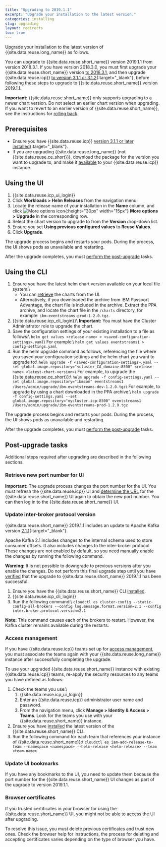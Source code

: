 ```yaml
---
title: "Upgrading to 2019.1.1"
excerpt: "Upgrade your installation to the latest version."
categories: installing
slug: upgrading
layout: redirects
toc: true
---
```


Upgrade your installation to the latest version of {{site.data.reuse.long_name}} as follows.

You can upgrade to {{site.data.reuse.short_name}} version 2019.1.1 from version 2018.3.1. If you have version 2018.3.0, you must first upgrade your {{site.data.reuse.short_name}} version [to 2018.3.1](../../2018.3.1/installing/upgrading/), and then upgrade {{site.data.reuse.icp}} [to version 3.1.1 or 3.1.2](https://www.ibm.com/support/knowledgecenter/SSBS6K_3.1.2/installing/upgrading.html){:target="_blank"}, before following these steps to upgrade to {{site.data.reuse.short_name}} version 2019.1.1.

**Important:** {{site.data.reuse.short_name}} only supports upgrading to a newer chart version. Do not select an earlier chart version when upgrading. If you want to revert to an earlier version of {{site.data.reuse.short_name}}, see the instructions for [rolling back](../rolling-back/).

## Prerequisites

- Ensure you have {{site.data.reuse.icp}} [version 3.1.1 or later installed](https://www.ibm.com/support/knowledgecenter/SSBS6K_3.1.1/installing/installing.html){:target="_blank"}.
- If you are upgrading {{site.data.reuse.long_name}} (not {{site.data.reuse.ce_short}}), download the package for the version you want to upgrade to, and make it [available](../installing/#download-the-archive) to your {{site.data.reuse.icp}} instance.

## Using the UI

1. {{site.data.reuse.icp_ui_login}}
4. Click **Workloads > Helm Releases** from the navigation menu.
5. Locate the release name of your installation in the **Name** column, and click ![More options icon](../../../images/more_options.png "Three vertical dots for the more options icon at end of each row."){:height="30px" width="15px"} **More options > Upgrade** in the corresponding row.
6. Select the chart version to upgrade to from the **Version** drop-down list.
7. Ensure you set **Using previous configured values** to **Reuse Values**.
8. Click **Upgrade**.

The upgrade process begins and restarts your pods. During the process, the UI shows pods as unavailable and restarting.


After the upgrade completes, you must [perform the post-upgrade](#post-upgrade-tasks) tasks.

## Using the CLI

1. Ensure you have the latest helm chart version available on your local file system.\\
   - You can [retrieve](../../administering/helm-upgrade-command/) the charts from the UI.
   - Alternatively, if you downloaded the archive from IBM Passport Advantage, the chart file is included in the archive. Extract the PPA archive, and locate the chart file in the `/charts` directory, for example: `ibm-eventstreams-prod-1.2.0.tgz`.
2. {{site.data.reuse.icp_cli_login}}\\
   **Important:** You must have the Cluster Administrator role to upgrade the chart.
3. Save the configuration settings of your existing installation to a file as follows:\\
   `helm get values <release-name> > <saved-configuration-settings>.yaml`\\
   For example:\\
   `helm get values eventstreams1 > config-settings.yaml`
4. Run the helm upgrade command as follows, referencing the file where you saved your configuration settings and the helm chart you want to upgrade to:\\
   `helm upgrade -f <saved-configuration-settings>.yaml --set global.image.repository="<cluster_CA_domain>:8500" <release-name> <latest-chart-version>`\\
   For example, to upgrade the {{site.data.reuse.ce_short}}:\\
   `helm upgrade -f config-settings.yaml --set global.image.repository="ibmcom" eventstreams1 /Users/admin/upgrade/ibm-eventstreams-dev-1.2.0.tgz`\\
   For example, to upgrade by using a chart downloaded in the PPA archive:\\
   `helm upgrade -f config-settings.yaml --set global.image.repository="mycluster.icp:8500" eventstreams1 /Users/admin/upgrade/ibm-eventstreams-prod-1.2.0.tgz`

The upgrade process begins and restarts your pods. During the process, the UI shows pods as unavailable and restarting.

After the upgrade completes, you must [perform the post-upgrade](#post-upgrade-tasks) tasks.

## Post-upgrade tasks

Additional steps required after upgrading are described in the following sections.

### Retrieve new port number for UI

**Important:** The upgrade process changes the port number for the UI. You must refresh the {{site.data.reuse.icp}} UI and [determine the URL](../../getting-started/logging-in) for the {{site.data.reuse.short_name}} UI again to obtain the new port number. You can then log in to the {{site.data.reuse.short_name}} UI.

### Update inter-broker protocol version

{{site.data.reuse.short_name}} 2019.1.1 includes an update to Apache Kafka version [2.1.1](http://kafka.apache.org/21/documentation.html#upgrade){:target="_blank"}.

Apache Kafka 2.1 includes changes to the internal schema used to store consumer offsets. It also includes changes to the inter-broker protocol. These changes are not enabled by default, so you need manually enable the changes by running the following command.

**Warning:** It is not possible to downgrade to previous versions after you enable the changes. Do not perform this final upgrade step until you have [verified](../post-installation/#verifying-your-installation) that the upgrade to {{site.data.reuse.short_name}} 2019.1.1 has been successful.

1. Ensure you have the {{site.data.reuse.short_name}} CLI [installed](../post-installation/#installing-the-command-line-interface).
2. {{site.data.reuse.icp_cli_login}}
3. Run the following command:\\
   `cloudctl es cluster-config --static-config-all-brokers --config log.message.format.version=2.1 --config inter.broker.protocol.version=2.1`

**Note:** This command causes each of the brokers to restart. However, the Kafka cluster remains available during the restarts.

### Access management

If you have {{site.data.reuse.icp}} teams set up for [access management](../../security/managing-access/#assigning-access-to-users), you must associate the teams again with your {{site.data.reuse.long_name}} instance after successfully completing the upgrade.

To use your upgraded {{site.data.reuse.short_name}} instance with existing {{site.data.reuse.icp}} teams, re-apply the security resources to any teams you have defined as follows:

1. Check the teams you use:\\
   1. {{site.data.reuse.icp_ui_login}}
   2. Enter an {{site.data.reuse.icp}} administrator user name and password.
   3. From the navigation menu, click **Manage > Identity & Access > Teams**. Look for the teams you use with your {{site.data.reuse.short_name}} instance.
2. Ensure you have [installed](../../installing/post-installation/#installing-the-command-line-interface) the latest version of the {{site.data.reuse.short_name}} CLI.
3. Run the following command for each team that references your instance of {{site.data.reuse.short_name}}:\\
  `cloudctl es iam-add-release-to-team --namespace <namespace> --helm-release <helm-release> --team <team-name>`

<!--Without this rerun of the command, customers will find that creating service IDs in the UI will fail unless you're running as cluster administrator.-->


### Update UI bookmarks

   If you have any bookmarks to the UI, you need to update them because the port number for the {{site.data.reuse.short_name}} UI changes as part of the upgrade to version 2019.1.1.


### Browser certificates

   If you trusted certificates in your browser for using the {{site.data.reuse.short_name}} UI, you might not be able to access the UI after upgrading.

   To resolve this issue, you must delete previous certificates and trust new ones. Check the browser help for instructions, the process for deleting and accepting certificates varies depending on the type of browser you have.
